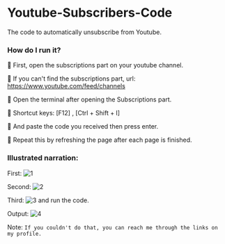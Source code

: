 # Youtube-Subscribers-Code
The code to automatically unsubscribe from Youtube.

### How do I run it?


📌 First, open the subscriptions part on your youtube channel.

📌 If you can't find the subscriptions part, url: https://www.youtube.com/feed/channels

📌 Open the terminal after opening the Subscriptions part.

📌 Shortcut keys: [F12] , [Ctrl + Shift + I]

📌 And paste the code you received then press enter.

📌 Repeat this by refreshing the page after each page is finished.

### Illustrated narration:


First: ![1](https://user-images.githubusercontent.com/68615429/103143136-0c8d9e80-4722-11eb-9af5-7a257ac4c2ef.PNG)

Second: ![2](https://user-images.githubusercontent.com/68615429/103143138-157e7000-4722-11eb-9097-a173a4a8991d.PNG)

Third: ![3](https://user-images.githubusercontent.com/68615429/103143139-17483380-4722-11eb-910d-bcf207de241f.PNG) and run the code.

Output: ![4](https://user-images.githubusercontent.com/68615429/103143140-19aa8d80-4722-11eb-911e-77f16d32ee13.PNG)



Note: `If you couldn't do that, you can reach me through the links on my profile.`
